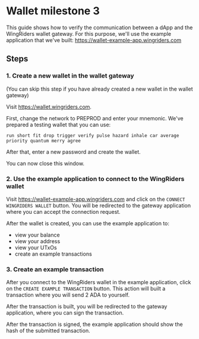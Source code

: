 # Wallet milestone 3

This guide shows how to verify the communication between a dApp and the WingRiders wallet gateway. For this purpose, we'll use the example application that we've built: https://wallet-example-app.wingriders.com

## Steps

### 1. Create a new wallet in the wallet gateway

(You can skip this step if you have already created a new wallet in the wallet gateway)

Visit https://wallet.wingriders.com.

First, change the network to PREPROD and enter your mnemonic. We've prepared a testing wallet that you can use:

```
run short fit drop trigger verify pulse hazard inhale car average priority quantum merry agree
```

After that, enter a new password and create the wallet.

You can now close this window.

### 2. Use the example application to connect to the WingRiders wallet

Visit https://wallet-example-app.wingriders.com and click on the `CONNECT WINGRIDERS WALLET` button. You will be redirected to the gateway application where you can accept the connection request.

After the wallet is created, you can use the example application to:

- view your balance
- view your address
- view your UTxOs
- create an example transactions

### 3. Create an example transaction

After you connect to the WingRiders wallet in the example application, click on the `CREATE EXAMPLE TRANSACTION` button. This action will built a transaction where you will send 2 ADA to yourself.

After the transaction is built, you will be redirected to the gateway application, where you can sign the transaction.

After the transaction is signed, the example application should show the hash of the submitted transaction.
